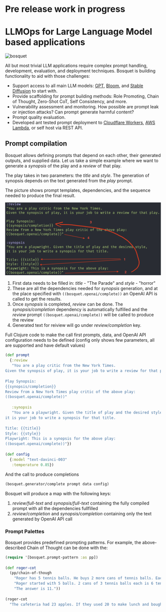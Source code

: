 #  Pre release work in progress

# LLMOps for Large Language Model based applications 

![bosquet](https://upload.wikimedia.org/wikipedia/commons/thumb/4/4f/42_Apollo_in_bosquet_F%C3%A4cher%2C_gardens_of_Sch%C3%B6nbrunn_03.jpg/640px-42_Apollo_in_bosquet_F%C3%A4cher%2C_gardens_of_Sch%C3%B6nbrunn_03.jpg)

All but most trivial LLM applications require complex prompt handling, development, evaluation, and deployment techniques. Bosquet is building functionality to aid with those challenges:
* Support access to all main LLM models: [GPT](https://openai.com/api/), [Bloom](https://bigscience.huggingface.co/blog/bloom), and [Stable Diffusion](https://stability.ai/blog/stable-diffusion-v2-release) to start with.
* Provide scaffolding for prompt building methods: Role Promoting, Chain of Thought, Zero-Shot CoT, Self Consistency, and more.
* Vulnerability assessment and monitoring. How possible are prompt leak or injection attacks? Can prompt generate harmful content?
* Prompt quality evaluation.
* Developed ant tested prompt deployment to [Cloudflare Workers](https://workers.cloudflare.com/), [AWS Lambda](https://aws.amazon.com/lambda/), or self host via REST API.

## Prompt compilation

Bosquet allows defining prompts that depend on each other, their generated outputs, and supplied data. Let us take a simple example where we want to generate a *synopsis* of the play and a *review* of that play.

The play takes in two parameters: the *title* and *style*. The generation of synopsis depends on the text generated from the *play* prompt. 

The picture shows prompt templates, dependencies, and the sequence needed to produce the final result.

![prompt chaining](/doc/img/chained-generation.png)

1. First data needs to be filled in: *title* - "The Parade" and *style* - "horror"
1. These are all the dependencies needed for *synopsis* generation, and at the place specified with `((bosquet.openai/complete))` an OpenAI API is called to get the results.
1. Once *synopsis* is completed, *review* can be done. The *synopsis/completion* dependency is automatically fulfilled and the *review* prompt `((bosquet.openai/complete))` will be called to produce the review 
1. Generated text for reiview will go under *review/completion* key.

Full Clojure code to make the call first prompts, data, and OpenAI API configuration needs to be defined (config only shows few parameters, all are supported and have default values)

```clojure
(def prompt
  {:review
   "You are a play critic from the New York Times.
Given the synopsis of play, it is your job to write a review for that play.

Play Synopsis:
{{synopsis/completion}}
Review from a New York Times play critic of the above play:
((bosquet.openai/complete))"

   :synopsis
   "You are a playwright. Given the title of play and the desired style,
it is your job to write a synopsis for that title.

Title: {{title}}
Style: {{style}}
Playwright: This is a synopsis for the above play:
((bosquet.openai/complete))"})

(def config
  {:model "text-davinci-003"
   :temperature 0.85})

```

And the call to produce completions

```clojure
(bosquet.generator/complete prompt data config)

```

Bosquet will produce a map with the following keys:
1. *review/full-text* and *synopsis/full-text* containing the fully compiled prompt with all the dependencies fullfilled
1. *review/completion* and *synopsis/completion* containing only the text generated by OpenAI API call



### Prompt Palettes

Bosquet provides predefined prompting patterns. For example, the above-described Chain of Thought can be done with the:

``` clojure
(require '[bosquet.prompt-pattern :as pp])

(def roger-cot
  (pp/chain-of-though
    "Roger has 5 tennis balls. He buys 2 more cans of tennis balls. Each can has 3 tennis balls. How many tennis balls does he have now?"
    "Roger started with 5 balls. 2 cans of 3 tennis balls each is 6 tennis balls. 5 + 6 = 11."
    "The answer is 11."))

(roger-cot 
  "The cafeteria had 23 apples. If they used 20 to make lunch and bought 6 more, how many apples do they have?")
```

